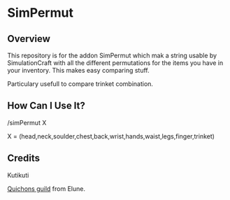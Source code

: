 # SimPermut

## Overview

This repository is for the addon SimPermut which mak a string usable by SimulationCraft with all the different permutations for the items you have in your inventory. This makes easy comparing stuff.

Particulary usefull to compare trinket combination.

## How Can I Use It?

/simPermut X

X = (head,neck,soulder,chest,back,wrist,hands,waist,legs,finger,trinket)

## Credits
Kutikuti 

[Quichons guild](http://www.quichons.fr/) from Elune.